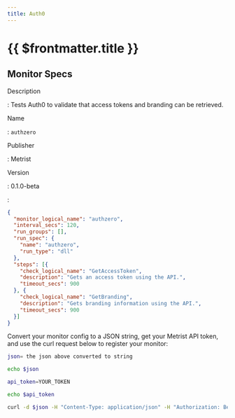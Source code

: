 ```yaml
---
title: Auth0
---
```


# {{ $frontmatter.title }}

## Monitor Specs

Description

: Tests Auth0 to validate that access tokens and branding can be retrieved.

Name

: `authzero`

Publisher

: Metrist

Version

: 0.1.0-beta

: &nbsp;


<!--@include: /parts/_1.md-->


<!--@include: /parts/_2.md-->


<!--@include: /parts/_3.md-->





<!--@include: /parts/_4.md-->


```json
{
  "monitor_logical_name": "authzero",
  "interval_secs": 120,
  "run_groups": [],
  "run_spec": {
    "name": "authzero",
    "run_type": "dll"
  },
  "steps": [{
    "check_logical_name": "GetAccessToken",
    "description": "Gets an access token using the API.",
    "timeout_secs": 900
  }, {
    "check_logical_name": "GetBranding",
    "description": "Gets branding information using the API.",
    "timeout_secs": 900
  }]
}
```




Convert your monitor config to a JSON string, get your Metrist API token, and use the curl request below to register your monitor:

```sh
json= the json above converted to string

echo $json

api_token=YOUR_TOKEN

echo $api_token

curl -d $json -H "Content-Type: application/json" -H "Authorization: Bearer $api_token" 'https://app.metrist.io/api/v0/monitor-config'

```

<!--@include: /parts/tips_api.md-->


<!--@include: /parts/_5.md-->


<!--@include: /parts/result.md-->
